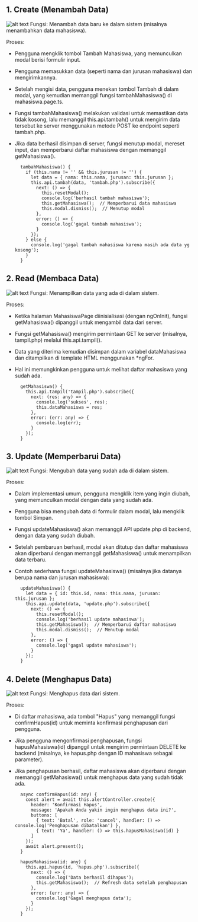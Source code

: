 ## 1. Create (Menambah Data)
![alt text](image.png)
Fungsi: Menambah data baru ke dalam sistem (misalnya menambahkan data mahasiswa).

Proses:

- Pengguna mengklik tombol Tambah Mahasiswa, yang memunculkan modal berisi formulir input.
- Pengguna memasukkan data (seperti nama dan jurusan mahasiswa) dan mengirimkannya.
- Setelah mengisi data, pengguna menekan tombol Tambah di dalam modal, yang kemudian memanggil fungsi tambahMahasiswa() di mahasiswa.page.ts.
- Fungsi tambahMahasiswa() melakukan validasi untuk memastikan data tidak kosong, lalu memanggil this.api.tambah() untuk mengirim data tersebut ke server menggunakan metode POST ke endpoint seperti tambah.php.
- Jika data berhasil disimpan di server, fungsi menutup modal, mereset input, dan memperbarui daftar mahasiswa dengan memanggil getMahasiswa().

		tambahMahasiswa() {
		  if (this.nama != '' && this.jurusan != '') {
		    let data = { nama: this.nama, jurusan: this.jurusan };
		    this.api.tambah(data, 'tambah.php').subscribe({
		      next: () => {
		        this.resetModal();
		        console.log('berhasil tambah mahasiswa');
		        this.getMahasiswa();  // Memperbarui data mahasiswa
		        this.modal.dismiss();  // Menutup modal
		      },
		      error: () => {
		        console.log('gagal tambah mahasiswa');
		      }
		    });
		  } else {
		    console.log('gagal tambah mahasiswa karena masih ada data yg kosong');
		  }
		}
		
## 2. Read (Membaca Data)
![alt text](image-1.png)
Fungsi: Menampilkan data yang ada di dalam sistem.

Proses:

- Ketika halaman MahasiswaPage diinisialisasi (dengan ngOnInit), fungsi getMahasiswa() dipanggil untuk mengambil data dari server.
- Fungsi getMahasiswa() mengirim permintaan GET ke server (misalnya, tampil.php) melalui this.api.tampil().
- Data yang diterima kemudian disimpan dalam variabel dataMahasiswa dan ditampilkan di template HTML menggunakan *ngFor.
- Hal ini memungkinkan pengguna untuk melihat daftar mahasiswa yang sudah ada.

		getMahasiswa() {
		  this.api.tampil('tampil.php').subscribe({
		    next: (res: any) => {
		      console.log('sukses', res);
		      this.dataMahasiswa = res;
		    },
		    error: (err: any) => {
		      console.log(err);
		    }
		  });
		}

## 3. Update (Memperbarui Data)
![alt text](image-2.png)
Fungsi: Mengubah data yang sudah ada di dalam sistem.

Proses:

- Dalam implementasi umum, pengguna mengklik item yang ingin diubah, yang memunculkan modal dengan data yang sudah ada.
- Pengguna bisa mengubah data di formulir dalam modal, lalu mengklik tombol Simpan.
- Fungsi updateMahasiswa() akan memanggil API update.php di backend, dengan data yang sudah diubah.
- Setelah pembaruan berhasil, modal akan ditutup dan daftar mahasiswa akan diperbarui dengan memanggil getMahasiswa() untuk menampilkan data terbaru.
- Contoh sederhana fungsi updateMahasiswa() (misalnya jika datanya berupa nama dan jurusan mahasiswa):

		updateMahasiswa() {
		  let data = { id: this.id, nama: this.nama, jurusan: this.jurusan };
		  this.api.update(data, 'update.php').subscribe({
		    next: () => {
		      this.resetModal();
		      console.log('berhasil update mahasiswa');
		      this.getMahasiswa();  // Memperbarui daftar mahasiswa
		      this.modal.dismiss();  // Menutup modal
		    },
		    error: () => {
		      console.log('gagal update mahasiswa');
		    }
		  });
		}

## 4. Delete (Menghapus Data)
![alt text](image-3.png)
Fungsi: Menghapus data dari sistem.

Proses:

- Di daftar mahasiswa, ada tombol "Hapus" yang memanggil fungsi confirmHapus(id) untuk meminta konfirmasi penghapusan dari pengguna.
- Jika pengguna mengonfirmasi penghapusan, fungsi hapusMahasiswa(id) dipanggil untuk mengirim permintaan DELETE ke backend (misalnya, ke hapus.php dengan ID mahasiswa sebagai parameter).
- Jika penghapusan berhasil, daftar mahasiswa akan diperbarui dengan memanggil getMahasiswa() untuk menghapus data yang sudah tidak ada.

		async confirmHapus(id: any) {
		  const alert = await this.alertController.create({
		    header: 'Konfirmasi Hapus',
		    message: 'Apakah Anda yakin ingin menghapus data ini?',
		    buttons: [
		      { text: 'Batal', role: 'cancel', handler: () => console.log('Penghapusan dibatalkan') },
		      { text: 'Ya', handler: () => this.hapusMahasiswa(id) }
		    ]
		  });
		  await alert.present();
		}

		hapusMahasiswa(id: any) {
		  this.api.hapus(id, 'hapus.php').subscribe({
		    next: () => {
		      console.log('Data berhasil dihapus');
		      this.getMahasiswa();  // Refresh data setelah penghapusan
		    },
		    error: (err: any) => {
		      console.log('Gagal menghapus data');
		    }
		  });
		}
